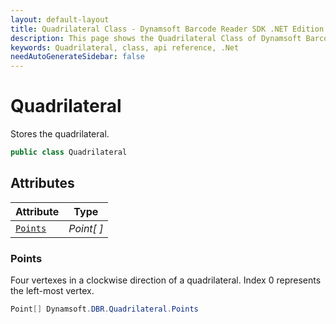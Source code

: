 ```yaml
---
layout: default-layout
title: Quadrilateral Class - Dynamsoft Barcode Reader SDK .NET Edition API Reference
description: This page shows the Quadrilateral Class of Dynamsoft Barcode Reader SDK .NET Edition.
keywords: Quadrilateral, class, api reference, .Net
needAutoGenerateSidebar: false
---
```



# Quadrilateral
Stores the quadrilateral.  

```csharp
public class Quadrilateral 
```  

## Attributes
  
| Attribute | Type |
|---------- | ---- |
| [`Points`](#points) | *Point[ ]* |


### Points
Four vertexes in a clockwise direction of a quadrilateral. Index 0 represents the left-most vertex. 

```csharp
Point[] Dynamsoft.DBR.Quadrilateral.Points
```



